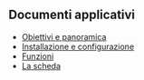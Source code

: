 ## Documenti applicativi
- [Obiettivi e panoramica](Sorgenti/MB/DOC/ODMAIL_01)
- [Installazione e configurazione](Sorgenti/MB/DOC/ODMAIL_02)
- [Funzioni](Sorgenti/MB/DOC/ODMAIL_03)
- [La scheda](Sorgenti/MB/DOC/ODMAIL_04)
